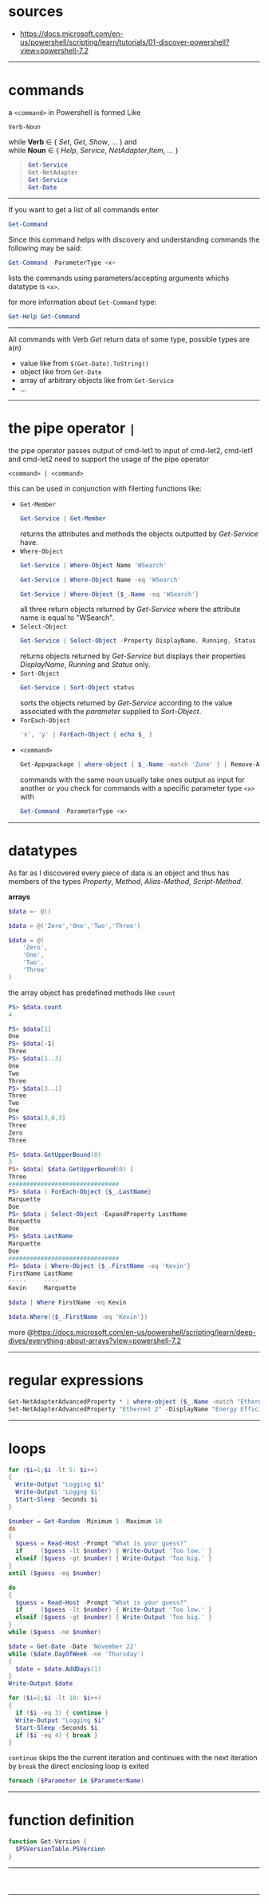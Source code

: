 # sources

+ https://docs.microsoft.com/en-us/powershell/scripting/learn/tutorials/01-discover-powershell?view=powershell-7.2


---

# commands

a `<command>` in Powershell is formed Like
```
Verb-Noun
```
while **Verb** &isin; { _Set_, _Get_, _Show_, _..._ } and  
while **Noun** &isin; { _Help_, _Service_, _NetAdapter_,_Item_, _..._ }  
  
>```POWERSHELL
>Get-Service
>Get-NetAdapter
>Get-Service
>Get-Date
>```

--- 

If you want to get a list of all commands enter
```POWERSHELL
Get-Command
```

Since this command helps with discovery and understanding commands the following may be said:  
```powershell
Get-Command -ParameterType <x>
```
lists the commands using parameters/accepting arguments whichs datatype is `<x>`.  

for more information about `Get-Command` type:

```powershell
Get-Help Get-Command
```

---

All commands with Verb _Get_ return data of some type, possible types are a(n)
+ value like from `$(Get-Date).ToString()`
+ object like from `Get-Date`
+ array of arbitrary objects like from `Get-Service`
+ ...

---

# the pipe operator `|`

the pipe operator passes output of cmd-let1 to input of cmd-let2, cmd-let1 and cmd-let2 need to support the usage of the pipe operator
```
<command> | <command>
```

this can be used in conjunction with filerting functions like:
+ `Get-Member`
  ```powershell
  Get-Service | Get-Member
  ```
  returns the attributes and methods the objects outputted by _Get-Service_ have.
+ `Where-Object`
  ```POWERSHELL
  Get-Service | Where-Object Name 'WSearch'
  ```
  ```POWERSHELL
  Get-Service | Where-Object Name -eq 'WSearch'
  ```
  ```POWERSHELL
  Get-Service | Where-Object {$_.Name -eq 'WSearch'}
  ```
  all three return objects returned by _Get-Service_ where the attribute name is equal to "WSearch".
+ `Select-Object`
  ```POWERSHELL
  Get-Service | Select-Object -Property DisplayName, Running, Status
  ```
  returns objects returned by _Get-Service_ but displays their properties _DisplayName_, _Running_ and _Status_ only.
+ `Sort-Object`
  ```powershell
  Get-Service | Sort-Object status
  ```
  sorts the objects returned by _Get-Service_ according to the value associated with the _parameter_ supplied to _Sort-Object_.
+ `ForEach-Object`
  ```powershell
  'x', 'y' | ForEach-Object { echo $_ }
  ```
+ `<command>`
  ```powershell
  Get-Appxpackage | where-object { $_.Name -match 'Zune' } | Remove-AppxPackage
  ```
  commands with the same noun usually take ones output as input for another
  or you check for commands with a specific parameter type `<x>` with
  ```powershell
  Get-Command -ParameterType <x>
  ```

---

# datatypes

As far as I discovered every piece of data is an object and thus has members of the types *Property*, *Method*, *Alias-Method*, *Script-Method*.  

**arrays** 
  ```powershell
  $data =- @()
  ```
  ```powershell
  $data = @('Zero','One','Two','Three')
  ```
  ```powershell
  $data = @(
      'Zero',
      'One',
      'Two',
      'Three'
  )
  ```
  the array object has predefined methods like `count`
  ```powershell
  PS> $data.count
  4
  ```
  
  ```powershell
  PS> $data[1]
  One
  PS> $data[-1]
  Three
  PS> $data[1..3]
  One
  Two
  Three
  PS> $data[3..1]
  Three
  Two
  One
  PS> $data[3,0,3]
  Three
  Zero
  Three
  ```
  
  ```powershell
  PS> $data.GetUpperBound(0)
  3
  PS> $data[ $data.GetUpperBound(0) ]
  Three
  ###############################
  PS> $data | ForEach-Object {$_.LastName}
  Marquette
  Doe
  PS> $data | Select-Object -ExpandProperty LastName
  Marquette
  Doe
  PS> $data.LastName
  Marquette
  Doe
  ###############################
  PS> $data | Where-Object {$_.FirstName -eq 'Kevin'}
  FirstName LastName
  -----     ----
  Kevin     Marquette

  $data | Where FirstName -eq Kevin
  
  $data.Where({$_.FirstName -eq 'Kevin'})
  ```
  more @https://docs.microsoft.com/en-us/powershell/scripting/learn/deep-dives/everything-about-arrays?view=powershell-7.2

---

# regular expressions

```powershell
Get-NetAdapterAdvancedProperty * | where-object {$_.Name -match "Ethernet [0-9]" -and $_.DisplayName -match "Energy"}
Set-NetAdapterAdvancedProperty "Ethernet 2" -DisplayName "Energy Efficient Ethernet" -DisplayValue "off"
```

---

# loops

```powershell
for ($i=1;$i -lt 5: $i++)
{
  Write-Output "Logging $i"
  Write-Output 'Loggng $i'
  Start-Sleep -Seconds $i
}
```

```powershell
$number = Get-Random -Minimum 1 -Maximum 10
do 
{
  $guess = Read-Host -Prompt "What is your guess?"
  if     ($guess -lt $number) { Write-Output 'Too low.' }
  elseif ($guess -gt $number) { Write-Output 'Too big.' }
}
until ($guess -eq $number)
```

```powershell
do 
{
  $guess = Read-Host -Prompt "What is your guess?"
  if     ($guess -lt $number) { Write-Output 'Too low.' }
  elseif ($guess -gt $number) { Write-Output 'Too big.' }
}
while ($guess -ne $number)
```

```powershell
$date = Get-Date -Date 'November 22'
while ($date.DayOfWeek -ne 'Thursday')
{
  $date = $date.AddDays(1)
}
Write-Output $date
```

```powershell
for ($i=1;$i -lt 10: $i++)
{
  if ($i -eq 3) { continue }
  Write-Output "Logging $i"
  Start-Sleep -Seconds $i
  if ($i -eq 4) { break }
}
```
`continue` skips the the current iteration and continues with the next iteration
by `break` the direct enclosing loop is exited

```powershell
foreach ($Parameter in $ParameterName)
```

---
# function definition

```powershell
function Get-Version {
  $PSVersionTable.PSVersion
}
```

----

#

```powershell

```

----

#

```powershell

```
